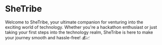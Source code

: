 # SheTribe
Welcome to SheTribe, your ultimate companion for venturing into the exciting world of technology. Whether you're a hackathon enthusiast or just taking your first steps into the technology realm, SheTribe is here to make your journey smooth and hassle-free! 💰📈
